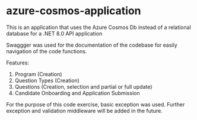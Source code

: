 # azure-cosmos-application
This is an application that uses the Azure Cosmos Db instead of a relational database for a .NET 8.0 API application

Swaggger was used for the documentation of the codebase for easily navigation of the code functions.

Features:
1. Program (Creation)
2. Question Types (Creation)
3. Questions (Creation, selection and partial or full update)
4. Candidate Onboarding and Application Submission

For the purpose of this code exercise, basic exception was used. Further exception and validation middleware  will be added in the future.
